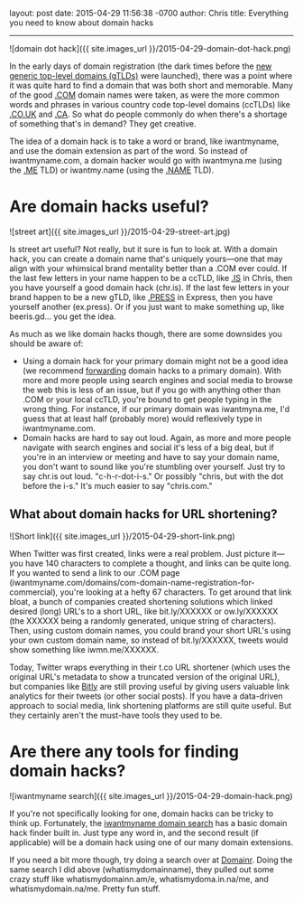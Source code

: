 layout: post
date: 2015-04-29 11:56:38 -0700
author: Chris
title: Everything you need to know about domain hacks

----

<!-- excerpt -->

![domain dot hack]({{ site.images_url }}/2015-04-29-domain-dot-hack.png)

In the early days of domain registration (the dark times before the [new generic top-level domains (gTLDs)](https://iwantmyname.com/domains/new-gtld-domain-extensions) were launched), there was a point where it was quite hard to find a domain that was both short and memorable. Many of the good [.COM](https://iwantmyname.com/domains/com-domain-name-registration-for-commercial) domain names were taken, as were the more common words and phrases in various country code top-level domains (ccTLDs) like [.CO.UK](https://iwantmyname.com/domains/co.uk-british-domain-name-registration-for-united-kingdom) and [.CA](https://iwantmyname.com/domains/ca-canadian-domain-name-registration-for-canada). So what do people commonly do when there's a shortage of something that's in demand? They get creative. 

The idea of a domain hack is to take a word or brand, like iwantmyname, and use the domain extension as part of the word. So instead of iwantmyname.com, a domain hacker would go with iwantmyna.me (using the [.ME](https://iwantmyname.com/domains/me-montenegrean-domain-name-registration-for-montenegro) TLD) or iwantmy.name (using the [.NAME](https://iwantmyname.com/domains/name-domain-name-registration-for-names) TLD). 

<!-- /excerpt -->

# Are domain hacks useful?

![street art]({{ site.images_url }}/2015-04-29-street-art.jpg)

Is street art useful? Not really, but it sure is fun to look at. With a domain hack, you can create a domain name that's uniquely yours—one that may align with your whimsical brand mentality better than a .COM ever could. If the last few letters in your name happen to be a ccTLD, like [.IS](https://iwantmyname.com/domains/is-icelandic-domain-name-registration-for-iceland) in Chris, then you have yourself a good domain hack (chr.is). If the last few letters in your brand happen to be a new gTLD, like [.PRESS](https://iwantmyname.com/domains/dot-press) in Express, then you have yourself another (ex.press). Or if you just want to make something up, like beeris.gd... you get the idea.

As much as we like domain hacks though, there are some downsides you should be aware of:

+ Using a domain hack for your primary domain might not be a good idea (we recommend [forwarding](https://help.iwantmyname.com/customer/portal/articles/1418597-how-do-i-set-up-forwarding-with-my-domain-) domain hacks to a primary domain). With more and more people using search engines and social media to browse the web this is less of an issue, but if you go with anything other than .COM or your local ccTLD, you're bound to get people typing in the wrong thing. For instance, if our primary domain was iwantmyna.me, I'd guess that at least half (probably more) would reflexively type in iwantmyname.com. 
+ Domain hacks are hard to say out loud. Again, as more and more people navigate with search engines and social it's less of a big deal, but if you're in an interview or meeting and have to say your domain name, you don't want to sound like you're stumbling over yourself. Just try to say chr.is out loud. "c-h-r-dot-i-s." Or possibly "chris, but with the dot before the i-s." It's much easier to say "chris.com." 

## What about domain hacks for URL shortening?

![Short link]({{ site.images_url }}/2015-04-29-short-link.png)

When Twitter was first created, links were a real problem. Just picture it—you have 140 characters to complete a thought, and links can be quite long. If you wanted to send a link to our .COM page (iwantmyname.com/domains/com-domain-name-registration-for-commercial), you're looking at a hefty 67 characters. To get around that link bloat, a bunch of companies created shortening solutions which linked desired (long) URL's to a short URL, like bit.ly/XXXXXX or ow.ly/XXXXXX (the XXXXXX being a randomly generated, unique string of characters). Then, using custom domain names, you could brand your short URL's using your own custom domain name, so instead of bit.ly/XXXXXX, tweets would show something like iwmn.me/XXXXXX. 

Today, Twitter wraps everything in their t.co URL shortener (which uses the original URL's metadata to show a truncated version of the original URL), but companies like [Bitly](https://iwantmyname.com/services/url-shortener/bit.ly-pro-custom-domain-short-url-forwarding-service) are still proving useful by giving users valuable link analytics for their tweets (or other social posts). If you have a data-driven approach to social media, link shortening platforms are still quite useful. But they certainly aren't the must-have tools they used to be. 

# Are there any tools for finding domain hacks?

![iwantmyname search]({{ site.images_url }}/2015-04-29-domain-hack.png)

If you're not specifically looking for one, domain hacks can be tricky to think up. Fortunately, the [iwantmyname domain search](https://iwantmyname.com) has a basic domain hack finder built in. Just type any word in, and the second result (if applicable) will be a domain hack using one of our many domain extensions. 

If you need a bit more though, try doing a search over at [Domainr](https://domainr.com). Doing the same search I did above (whatismydomainname), they pulled out some crazy stuff like whatismydomainn.am/e, whatismydoma.in.na/me, and whatismydomain.na/me. Pretty fun stuff.